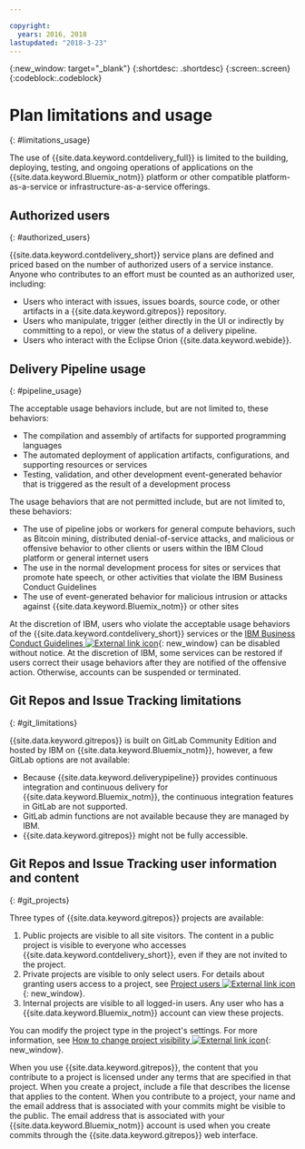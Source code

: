 ```yaml
---

copyright:
  years: 2016, 2018
lastupdated: "2018-3-23"
---
```

<!-- Copyright info at top of file: REQUIRED
    The copyright info is YAML content that must occur at the top of the MD file, before attributes are listed.
    It must be surrounded by 3 dashes.
    The value "years" can contain just one year or a two years separated by a comma. (years: 2014, 2016)
    Indentation as per the previous template must be preserved.
-->

{:new_window: target="_blank"}
{:shortdesc: .shortdesc}
{:screen:.screen}
{:codeblock:.codeblock}

# Plan limitations and usage
{: #limitations_usage}

The use of {{site.data.keyword.contdelivery_full}} is limited to the building, deploying, testing, and ongoing operations of applications on the {{site.data.keyword.Bluemix_notm}} platform or other compatible platform-as-a-service or infrastructure-as-a-service offerings.

## Authorized users
{: #authorized_users}

{{site.data.keyword.contdelivery_short}} service plans are defined and priced based on the number of authorized users of a service instance. Anyone who contributes to an effort must be counted as an authorized user, including:

 * Users who interact with issues, issues boards, source code, or other artifacts in a {{site.data.keyword.gitrepos}} repository.
 * Users who manipulate, trigger (either directly in the UI or indirectly by committing to a repo), or view the status of a delivery pipeline.
 * Users who interact with the Eclipse Orion {{site.data.keyword.webide}}.

## Delivery Pipeline usage
{: #pipeline_usage}

The acceptable usage behaviors include, but are not limited to, these behaviors:

* The compilation and assembly of artifacts for supported programming languages
* The automated deployment of application artifacts, configurations, and supporting resources or services
* Testing, validation, and other development event-generated behavior that is triggered as the result of a development process

The usage behaviors that are not permitted include, but are not limited to, these behaviors:

* The use of pipeline jobs or workers for general compute behaviors, such as Bitcoin mining, distributed denial-of-service attacks, and malicious or offensive behavior to other clients or users within the IBM Cloud platform or general internet users
* The use in the normal development process for sites or services that promote hate speech, or other activities that violate the IBM Business Conduct Guidelines
* The use of event-generated behavior for malicious intrusion or attacks against {{site.data.keyword.Bluemix_notm}} or other sites

At the discretion of IBM, users who violate the acceptable usage behaviors of the {{site.data.keyword.contdelivery_short}} services or the [IBM Business Conduct Guidelines ![External link icon](../../icons/launch-glyph.svg "External link icon")](https://www.ibm.com/investor/governance/business-conduct-guidelines.html){: new_window} can be disabled without notice. At the discretion of IBM, some services can be restored if users correct their usage behaviors after they are notified of the offensive action. Otherwise, accounts can be suspended or terminated.

## Git Repos and Issue Tracking limitations
{: #git_limitations}

{{site.data.keyword.gitrepos}} is built on GitLab Community Edition and hosted by IBM on {{site.data.keyword.Bluemix_notm}}, however, a few GitLab options are not available:

 * Because {{site.data.keyword.deliverypipeline}} provides continuous integration and continuous delivery for {{site.data.keyword.Bluemix_notm}}, the continuous integration features in GitLab are not supported.
 * GitLab admin functions are not available because they are managed by IBM.
 * {{site.data.keyword.gitrepos}} might not be fully accessible.

## Git Repos and Issue Tracking user information and content
{: #git_projects}

Three types of {{site.data.keyword.gitrepos}} projects are available:

  1. Public projects are visible to all site visitors. The content in a public project is visible to everyone who accesses {{site.data.keyword.contdelivery_short}}, even if they are not invited to the project.
  2. Private projects are visible to only select users. For details about granting users access to a project, see [Project users ![External link icon](../../icons/launch-glyph.svg "External link icon")](https://git.ng.bluemix.net/help/workflow/add-user/add-user.md){: new_window}.
  3. Internal projects are visible to all logged-in users. Any user who has a {{site.data.keyword.Bluemix_notm}} account can view these projects.

You can modify the project type in the project's settings. For more information, see [How to change project visibility ![External link icon](../../icons/launch-glyph.svg "External link icon")](https://git.ng.bluemix.net/help/public_access/public_access#how-to-change-project-visibility){: new_window}.

When you use {{site.data.keyword.gitrepos}}, the content that you contribute to a project is licensed under any terms that are specified in that project. When you create a project, include a file that describes the license that applies to the content. When you contribute to a project, your name and the email address that is associated with your commits might be visible to the public. The email address that is associated with your {{site.data.keyword.Bluemix_notm}} account is used when you create commits through the {{site.data.keyword.gitrepos}} web interface.

<!-- ###Privacy with Git Repos and Issue Tracking profiles -->

<!-- A few features of {{site.data.keyword.gitrepos}} require the use of a profile page that publicly displays information that you provide. You give IBM the following permissions: -->

  <!-- a. Make the information in your profile&mdash;such as your name, email, picture, bio, social media links, and user activity&mdash;visible to other users of the service. -->

  <!-- b. Publicly disclose your name and other public information and activities that are associated with your use of the service, or otherwise publicize the fact that you are a user of the service, without any further notice to you. -->

<!-- The email address that is associated with your profile page is derived from your {{site.data.keyword.Bluemix_notm}} account details. To modify the email address that is displayed on your profile page, modify your {{site.data.keyword.Bluemix_notm}} account. -->

<!-- ## Deprecated services
{: #deprecated_services} -->

<!--{{site.data.keyword.trackplan}} and {{site.data.keyword.deliverypipeline}} Classic, which are part of IBM Bluemix {{site.data.keyword.jazzhub_short}} (JazzHub), are being retired. For more information, see [Track & Plan Retirement ![External link icon](../../icons/launch-glyph.svg "External link icon")](https://www.ibm.com/blogs/bluemix/2017/04/track-plan-retirement/){: new_window} and [Delivery Pipeline Retirement ![External link icon](../../icons/launch-glyph.svg "External link icon")](https://www.ibm.com/blogs/bluemix/2017/04/delivery-pipeline-retirement/){: new_window}. -->

<!-- Starting on May 25, no new JazzHub projects can be created. Through automatic rolling upgrades, JazzHub projects will be upgraded to {{site.data.keyword.contdelivery_short}} toolchains. The JazzHub site will be removed from service in early July. For more information about the upgrade, see [Upgrading JazzHub project to Bluemix Continuous Delivery toolchains ![External link icon](../../icons/launch-glyph.svg "External link icon")](https://developer.ibm.com/devops-services/2017/4/18/upgrading-jazzhub-projects-bluemix-continuous-delivery-toolchains/){: new_window} -->
